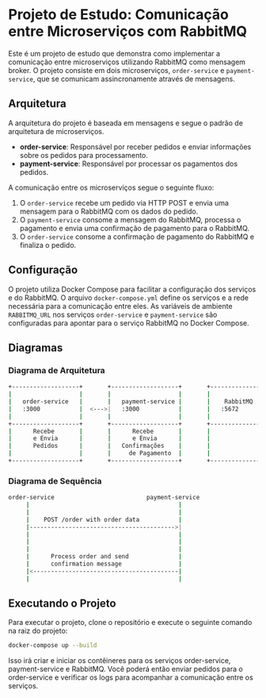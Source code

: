 # Projeto de Estudo: Comunicação entre Microserviços com RabbitMQ

Este é um projeto de estudo que demonstra como implementar a comunicação entre microserviços utilizando RabbitMQ como mensagem broker. O projeto consiste em dois microserviços, `order-service` e `payment-service`, que se comunicam assincronamente através de mensagens.

## Arquitetura

A arquitetura do projeto é baseada em mensagens e segue o padrão de arquitetura de microserviços. 

- **order-service**: Responsável por receber pedidos e enviar informações sobre os pedidos para processamento.
- **payment-service**: Responsável por processar os pagamentos dos pedidos.

A comunicação entre os microserviços segue o seguinte fluxo:

1. O `order-service` recebe um pedido via HTTP POST e envia uma mensagem para o RabbitMQ com os dados do pedido.
2. O `payment-service` consome a mensagem do RabbitMQ, processa o pagamento e envia uma confirmação de pagamento para o RabbitMQ.
3. O `order-service` consome a confirmação de pagamento do RabbitMQ e finaliza o pedido.

## Configuração

O projeto utiliza Docker Compose para facilitar a configuração dos serviços e do RabbitMQ. O arquivo `docker-compose.yml` define os serviços e a rede necessária para a comunicação entre eles. As variáveis de ambiente `RABBITMQ_URL` nos serviços `order-service` e `payment-service` são configuradas para apontar para o serviço RabbitMQ no Docker Compose.


## Diagramas

### Diagrama de Arquitetura
```bash
+-------------------+       +-------------------+       +-------------------+       +-------------------+
|                   |       |                   |       |                   |       |                   |
|   order-service   |       |   payment-service |       |    RabbitMQ       |       |   Clientes        |
|   :3000           |  <--->|   :3000           |       |   :5672           |       |                   |
|                   |       |                   |       |                   |       |                   |
+-------------------+       +-------------------+       +-------------------+       +-------------------+
|      Recebe       |       |      Recebe       |       |                   |       |                   |
|      e Envia      |       |      e Envia      |       |                   |       |                   |
|      Pedidos      |       |   Confirmações    |       |                   |       |                   |
|                   |       |     de Pagamento  |       |                   |       |                   |
+-------------------+       +-------------------+       +-------------------+       +-------------------+

```


### Diagrama de Sequência

```bash
order-service                          payment-service
     |                                          |
     |                                          |
     |    POST /order with order data           |
     |----------------------------------------->|
     |                                          |
     |                                          |
     |                                          |
     |      Process order and send              |
     |      confirmation message                |
     |<-----------------------------------------|
     |                                          |
```

## Executando o Projeto

Para executar o projeto, clone o repositório e execute o seguinte comando na raiz do projeto:

```bash
docker-compose up --build
```

Isso irá criar e iniciar os contêineres para os serviços order-service, payment-service e RabbitMQ. Você poderá então enviar pedidos para o order-service e verificar os logs para acompanhar a comunicação entre os serviços.

